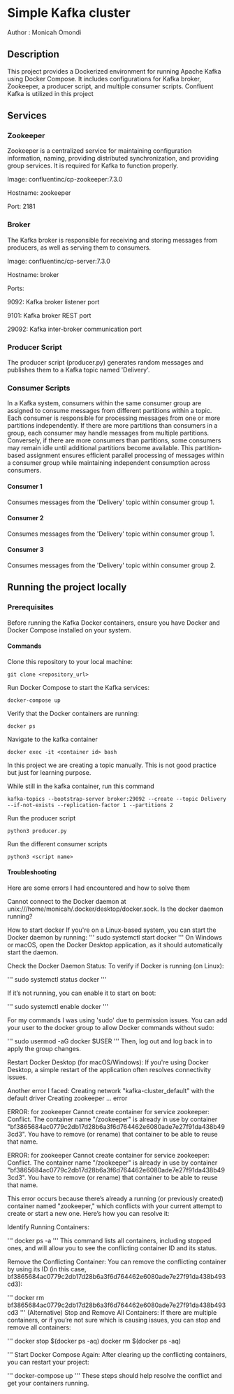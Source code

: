 # Simple Kafka cluster

Author : Monicah Omondi

## Description

This project provides a Dockerized environment for running Apache Kafka using Docker Compose. It includes configurations for Kafka broker, Zookeeper, a producer script, and multiple consumer scripts. Confluent Kafka is utilized in this project 


## Services

### Zookeeper
Zookeeper is a centralized service for maintaining configuration information, naming, providing distributed synchronization, and providing group services. It is required for Kafka to function properly.

Image: confluentinc/cp-zookeeper:7.3.0

Hostname: zookeeper

Port: 2181

### Broker
The Kafka broker is responsible for receiving and storing messages from producers, as well as serving them to consumers.

Image: confluentinc/cp-server:7.3.0

Hostname: broker

Ports:

9092: Kafka broker listener port

9101: Kafka broker REST port

29092: Kafka inter-broker communication port

### Producer Script
The producer script (producer.py) generates random messages and publishes them to a Kafka topic named 'Delivery'.

### Consumer Scripts
In a Kafka system, consumers within the same consumer group are assigned to consume messages from different partitions within a topic. Each consumer is responsible for processing messages from one or more partitions independently. If there are more partitions than consumers in a group, each consumer may handle messages from multiple partitions. Conversely, if there are more consumers than partitions, some consumers may remain idle until additional partitions become available. This partition-based assignment ensures efficient parallel processing of messages within a consumer group while maintaining independent consumption across consumers.

#### Consumer 1
Consumes messages from the 'Delivery' topic within consumer group 1.

#### Consumer 2
Consumes messages from the 'Delivery' topic within consumer group 1.

#### Consumer 3
Consumes messages from the 'Delivery' topic within consumer group 2.



## Running the project locally

### Prerequisites
Before running the Kafka Docker containers, ensure you have Docker and Docker Compose installed on your system.

#### Commands
Clone this repository to your local machine:
```
git clone <repository_url>
```

Run Docker Compose to start the Kafka services:
```
docker-compose up 
```
Verify that the Docker containers are running:
```
docker ps
```
Navigate to the kafka container
```
docker exec -it <container id> bash
```
In this project we are creating a topic manually. This is not good practice but just for learning purpose.

While still in the kafka container, run this command
```
kafka-topics --bootstrap-server broker:29092 --create --topic Delivery --if-not-exists --replication-factor 1 --partitions 2
```
Run the producer script
```
python3 producer.py
```
Run the different consumer scripts
```
python3 <script name>
```

#### Troubleshooting
Here are some errors I had encountered and how to solve them

Cannot connect to the Docker daemon at unix:///home/monicah/.docker/desktop/docker.sock. Is the docker daemon running?

How to start docker
If you're on a Linux-based system, you can start the Docker daemon by running:
'''
sudo systemctl start docker
'''
On Windows or macOS, open the Docker Desktop application, as it should automatically start the daemon.

Check the Docker Daemon Status: To verify if Docker is running (on Linux):

'''
sudo systemctl status docker
'''

If it’s not running, you can enable it to start on boot:

'''
sudo systemctl enable docker
'''

For my commands I was using 'sudo' due to permission issues.
You can add your user to the docker group to allow Docker commands without sudo:

'''
sudo usermod -aG docker $USER
'''
Then, log out and log back in to apply the group changes.

Restart Docker Desktop (for macOS/Windows): If you're using Docker Desktop, a simple restart of the application often resolves connectivity issues.



Another error I faced:
Creating network "kafka-cluster_default" with the default driver
Creating zookeeper ... error

ERROR: for zookeeper  Cannot create container for service zookeeper: Conflict. The container name "/zookeeper" is already in use by container "bf3865684ac0779c2db17d28b6a3f6d764462e6080ade7e27f91da438b493cd3". You have to remove (or rename) that container to be able to reuse that name.

ERROR: for zookeeper  Cannot create container for service zookeeper: Conflict. The container name "/zookeeper" is already in use by container "bf3865684ac0779c2db17d28b6a3f6d764462e6080ade7e27f91da438b493cd3". You have to remove (or rename) that container to be able to reuse that name.

This error occurs because there’s already a running (or previously created) container named "zookeeper," which conflicts with your current attempt to create or start a new one. Here’s how you can resolve it:

Identify Running Containers:

'''
docker ps -a
'''
This command lists all containers, including stopped ones, and will allow you to see the conflicting container ID and its status.

Remove the Conflicting Container: You can remove the conflicting container by using its ID (in this case, bf3865684ac0779c2db17d28b6a3f6d764462e6080ade7e27f91da438b493cd3):

'''
docker rm bf3865684ac0779c2db17d28b6a3f6d764462e6080ade7e27f91da438b493cd3
'''
(Alternative) Stop and Remove All Containers: If there are multiple containers, or if you’re not sure which is causing issues, you can stop and remove all containers:

'''
docker stop $(docker ps -aq)
docker rm $(docker ps -aq)

'''
Start Docker Compose Again: After clearing up the conflicting containers, you can restart your project:

'''
docker-compose up
'''
These steps should help resolve the conflict and get your containers running.